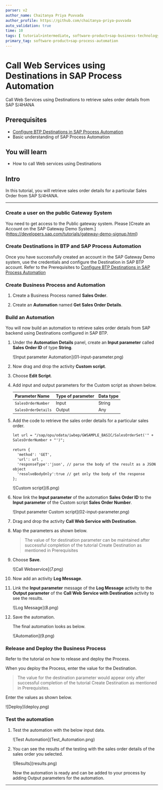 ```yaml
---
parser: v2
author_name: Chaitanya Priya Puvvada
author_profile: https://github.com/chaitanya-priya-puvvada
auto_validation: true
time: 10
tags: [ tutorial>intermediate, software-product>sap-business-technology-platform, tutorial>free-tier]
primary_tag: software-product>sap-process-automation
---
```


# Call Web Services using Destinations in SAP Process Automation
<!-- description --> Call Web Services using Destinations to retrieve sales order details from SAP S/4HANA

## Prerequisites
 - [Configure BTP Destinations in SAP Process Automation](spa-create-destination)
 - Basic understanding of SAP Process Automation

## You will learn
  - How to call Web services using Destinations

## Intro
In this tutorial, you will retrieve sales order details for a particular Sales Order from SAP S/4HANA.

---

### Create a user on the public Gateway System


You need to get access to the Public gateway system. Please [Create an Account on the SAP Gateway Demo System.] (https://developers.sap.com/tutorials/gateway-demo-signup.html)


### Create Destinations in BTP and SAP Process Automation


Once you have successfully created an account in the SAP Gateway Demo system, use the credentials and configure the Destination in SAP BTP account. Refer to the Prerequisites to [Configure BTP Destinations in SAP Process Automation](spa-create-destination)



### Create Business Process and Automation


1.  Create a Business Process named **Sales Order**.

2.  Create an **Automation** named **Get Sales Order Details**.


### Build an Automation


You will now build an automation to retrieve sales order details from SAP backend using Destinations configured in SAP BTP.

1. Under the **Automation Details** panel, create an **Input parameter** called **Sales Order ID** of type **String**.

    <!-- border -->![Input parameter Automation](01-input-parameter.png)

2. Now drag and drop the activity **Custom script**.

2. Choose **Edit Script**.

3. Add input and output parameters for the Custom script as shown below.

    |  Parameter Name   | Type of parameter  |Data type
    |  :------------- | :------------- | :-------------
    |    `SalesOrderNumber`     | Input| String
    |    `SalesOrderDetails`    | Output |Any

4. Add the code to retrieve the sales order details for a particular sales order.

    ```
    let url = "/sap/opu/odata/iwbep/GWSAMPLE_BASIC/SalesOrderSet('" + SalesOrderNumber + "')";

    return {
      'method': 'GET',
      'url': url ,
      'responseType':'json', // parse the body of the result as a JSON object
      'resolveBodyOnly':true // get only the body of the response
    };
    ```
    <!-- border -->![Custom script](6.png)

5. Now link the **Input parameter** of the automation **Sales Order ID** to the **Input parameter** of the Custom script **Sales Order Number**.

    <!-- border -->![Input parameter Custom script](02-input-parameter.png)

4. Drag and drop the activity **Call Web Service with Destination**.

5. Map the parameters as shown below.

    > The value of for destination parameter can be maintained after successful completion of the tutorial Create Destination as mentioned in Prerequisites  

6. Choose **Save**.

    <!-- border -->![Call Webservice](7.png)

7. Now add an activity **Log Message**.

8. Link the **Input parameter** message of the **Log Message** activity to the **Output parameter** of the **Call Web Service with Destination** activity to see the results.

    <!-- border -->![Log Message](8.png)

9. Save the automation.

    The final automation looks as below.

    <!-- border -->![Automation](9.png)


### Release and Deploy the Business Process


Refer to the tutorial on how to release and deploy the Process.

When you deploy the Process, enter the value for the Destination.

> The value for the destination parameter would appear only after successful completion of the tutorial Create Destination as mentioned in Prerequisites.

Enter the values as shown below.

<!-- border -->![Deploy](deploy.png)


### Test the automation


1. Test the automation with the below input data.

    <!-- border -->![Test Automation](Test_Automation.png)

2. You can see the results of the testing with the sales order details of the sales order you selected.

    <!-- border -->![Results](results.png)

    Now the automation is ready and can be added to your process by adding Output parameters for the automation.



---
